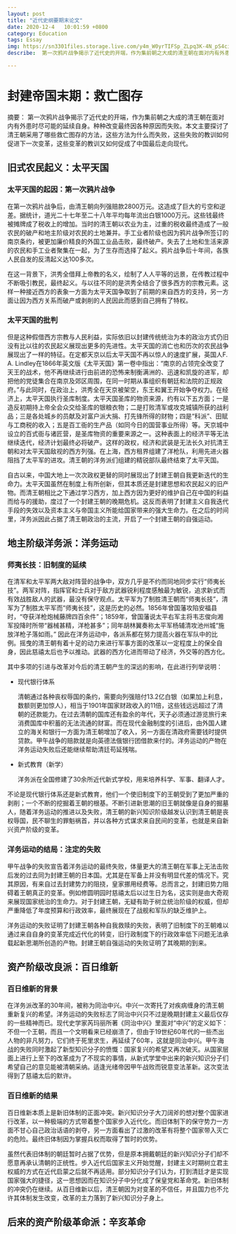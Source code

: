 ```yaml
---
layout: post
title: "近代史纲要期末论文"
date: 2020-12-4   10:01:59 +0800
category: Education
tags: Essay 
img: https://sn3301files.storage.live.com/y4m_W0yrTIFSp_ZLpq3K-4N_pS4ciuc0Q_E2Tyc9bFjo93rd_NfAqw59zs1dLRDX3T0vQx1LwxG24CBtXP1NLvgnkDA2_KmIUfopo2BINDiQ-LxqLpkAdwGcKs4ufWxvhfY6Nd85He7rh95WLZE0T9v5jmfcDG0L9E-ZIiexWBP31ILyhY5_QJ8s_MxmLBFh8rF?width=400&height=250&cropmode=none
describe:  第一次鸦片战争揭示了近代史的开端，作为集前朝之大成的清王朝在面对内有外患时尽可能的延续自身。种种改变最终因各种原因而失败。本文主要探讨了清王朝采用了哪些救亡图存的方法，这些方法为什么而失败，这些失败的教训如何促进下一次变革，这些变革的教训又如何促成了中国最后走向现代。

---
```


# 封建帝国末期：救亡图存

摘要： 第一次鸦片战争揭示了近代史的开端，作为集前朝之大成的清王朝在面对内有外患时尽可能的延续自身。种种改变最终因各种原因而失败。本文主要探讨了清王朝采用了哪些救亡图存的方法，这些方法为什么而失败，这些失败的教训如何促进下一次变革，这些变革的教训又如何促成了中国最后走向现代。



## 旧式农民起义：太平天国

### 太平天国的起因：第一次鸦片战争

在第一次鸦片战争后，由清王朝向列强赔款2800万元。这造成了巨大的亏空和逆差。据统计，道光二十七年至二十八年平均每年流出白银1000万元。这些钱最终被摊牌成了税收上的增加。当时的清王朝以农业为主，过重的税收最终造成了一般农民的破产和地主阶级对农民的土地兼并。手工业者阶级也因为鸦片战争所签订的南京条约，被更加廉价精良的外国工业品击败，最终破产。失去了土地和生活来源的农民和手工业者聚集在一起，为了生存而选择了起义。鸦片战争后十年间，各族人民自发的反清起义达100多次。

在这一背景下，洪秀全借拜上帝教的名义，绘制了人人平等的远景，在传教过程中不断吸引教民，最终起义。与以往不同的是洪秀全结合了很多西方的宗教元素。这样一种接近西方的表象一方面为太平天国争取到了前期的来自西方的支持，另一方面让因为西方关系而破产或剥削的人民因此而感到自己拥有了特权。

### 太平天国的批判

但是这种假借西方宗教与人民利益，实际依旧以封建传统统治为本的政治方式仍旧没有比以往的农民起义展现出更多的先进性。太平天国的消亡也和历次的农民战争展现出了一样的特征。在定都天京以后太平天国不再以惊人的速度扩展，英国人F. A. Lindley在1866年英文版《太平天国》第一卷中指出：“南京的占领完全改变了天王的战术，他不再继续进行由前进的恐怖来制衡满洲的、迅速和凯旋的进军，却把他的党徒集合在南京及郊区周围，在同一时期从事组织有朝廷和法院的正规政府。”与此同时，在政治上，洪秀全在天京被架空，东王和翼王开始争夺权力。在经济上，太平天国执行圣库制度。太平天国圣库的物资来源，约有以下五方面；一是造反初期持上帝全会众交给圣库的银粮衣物；二是打败清军或攻克城镇所获的战利品；三是各处城乡的员献及对富户派大捐、打先锋所得的财物；四是“科派”、田赋与工商税的收入；五是百工衙的生产品（如同今日的国营事业所得）等。天京城中设立的百式衙与诸匠营，是圣库物资的重要来源之一。这种表面上的经济平等无法继续迭代，经济计划最终必将破产。这样的政权，经济和武装是无法长久对抗清王朝和对太平天国敌视的西方列强。在上海，西方租界组建了洋枪队，利用先进火器阻挡了太平军的进攻。清王朝的洋务派们组建的精锐部队最终结束了太平天国。

自古以来，中国大地上一次次政权更替的同时展现出了封建王朝自我更新迭代的生命力。太平天国虽然在制度上有所创新，但其本质还是封建思想和农民起义的旧产物。而清王朝相比之下通过学习西方，加上西方因为更好的维护自己在中国的利益而给与的援助，度过了一个封建王朝的晚期危机。这反而表明了封建主义自我迭代手段的失效以及资本主义与帝国主义所能给国家带来的强大生命力。在之后的时间里，洋务派因此占据了清王朝政治的主流，开启了一个封建王朝的自强运动。



## 地主阶级洋务派：洋务运动

### 师夷长技：旧制度的延续

在清军和太平军两大敌对阵营的战争中，双方几乎是不约而同地同步实行“师夷长技”。两军对阵，指挥官和士兵对于敌方武器锐利程度感触最为敏锐，追求新式而有效战胜敌人的武器，最没有保守观点。太平军为了制胜清王朝而“师夷长技”，清军为了制胜太平军而“师夷长技”，这是历史的必然。1856年曾国藩攻陷安福县时，“夺获洋枪炮械藤牌四百余件”；1859年，曾国藩说太平右军主将韦志俊向湘军投降时所带“器械甚精，洋枪甚多”；同年胡林翼奏称太平军杨辅清攻池州城“施放洋枪子落如雨。” 因此在洋务运动中，各派系都在努力提高火器在军队中的比例。摇曳的清王朝有着十足的动力来进行军事方面的改革以一定程度上的保全自身，因此慈禧太后也予以推动。武器的西方化进而带动了经济，外交等的西方化。

其中多项的引进与改革对今后的清王朝产生的深远的影响，在此进行列举说明：

- 现代银行体系

  清朝通过各种丧权辱国的条约，需要向列强赔付13.2亿白银（如果加上利息，数额则更加惊人），相当于1901年国家财政收入的11倍，这些钱远远超过了清朝的还款能力。在过去清朝的国库还有盈余的年代，天子必须通过游览旅行来消费国库中积蓄的无法流通的财富。而在现代金融制度的引进后，由外国人建立的海关和银行一方面为清王朝增加了收入，另一方面在清政府需要钱时提供贷款。甲午战争的赔款就是向英德法俄银行团借款来付的。洋务运动的产物在洋务运动失败后还能继续帮助清廷苟延残喘。

- 新式教育（新学）

  洋务派在全国修建了30余所近代新式学校，用来培养科学、军事、翻译人才。

不论是现代银行体系还是新式教育，他们一个使旧制度下的王朝受到了更加严重的剥削；一个不断的挖掘着王朝的根基。不断引进新思潮的旧王朝就像是自身的掘墓人，随着洋务运动的推进以及失败，清王朝的新兴知识阶级越发认识到清王朝是丧权辱国，民不聊生的罪魁祸首，并以各种方式谋求来自民间的变革，也就是来自新兴资产阶级的变革。

### 洋务运动的结局：注定的失败

甲午战争的失败宣告着洋务运动的最终失败，体量更大的清王朝在军事上无法击败后发的过去同为封建王朝的日本国。尤其是在军备上并没有明显代差的情况下。究其原因，有来自过去封建势力的阻挠，皇家挪用经费等。总而言之，封建旧势力阻碍着王朝真正的变革。例如修圆明园时慈禧太后以过生日为名，这实则是由大奇观来展现国家统治的生命力。对于封建王朝，无疑有助于树立统治阶级的权威，但却严重降低了年度预算和行政效率，最终展现在了战舰和军队的缺乏维护上。

洋务运动的失败证明了封建王朝各种自我救赎的失败，表明了旧制度下的王朝难以通过来自自身的变革完成近代化的转变，旧行政制度下的行政效率低下问题无法承载起新思潮所创造的产物。封建王朝自强运动的失败证明了其晚期的到来。

## 资产阶级改良派：百日维新

### 百日维新的背景

在洋务派改革的30年间，被称为同治中兴。中兴一次寄托了对疾病缠身的清王朝重新复兴的希望。洋务运动的失败标志了同治中兴只不过是晚期封建主义最后仅存的一些精神而已。现代史学家芮玛丽所著《同治中兴》里面对“中兴”的定义如下：不但一个王朝，而且一个文明看来已经崩溃了，但由于19世纪60年代的一些杰出人物的非凡努力，它们终于死里求生，再延续了60年，这就是同治中兴。甲午海战的失败同时激起了新型知识分子的愤慨：国家复兴的希望又再次破灭。从国家层面上进行上至下的改革成为了不现实的事情，从新式学堂中出来的新兴知识分子们希望自己的意见能被清朝采纳。适逢光绪帝因甲午战败而锐意变法革新。这次变法得到了慈禧太后的默许。

### 百日维新的结果

百日维新本质上是新旧体制的正面冲突。新兴知识分子大刀阔斧的想对整个国家进行改革，以一种极端的方式带着整个国家步入近代化。而旧体制下的保守势力一方面不甘心自己政治话语的剥夺，另一方面看出了过激的改革有将整个国家带入灭亡的危险。最终旧体制因为掌握兵权而取得了暂时的优势。

虽然代表旧体制的朝廷暂时占据了优势，但是原本拥戴朝廷的新兴知识分子们却不愿意再承认清朝的正统性。步入近代后国家主义开始觉醒，封建主义时期树立君主权威的方式在近代启蒙之后就不再适用。部分知识分子们认为，打到清廷才是实现国家强大的捷径，这一思想因而在知识分子中分化成了保皇党和革命党。新旧体制的冲突仍在继续。从百日维新以后，清王朝因为对变革的不信任，并且国力也不允许其体制发生改变，改革的主力落到了新兴知识分子身上。

## 后来的资产阶级革命派：辛亥革命

